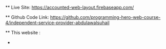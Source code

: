 
** Live Site: https://accounted-web-layout.firebaseapp.com/

** Github Code Link: https://github.com/programming-hero-web-course-4/independent-service-provider-abdulawalsuhail


** This website :

*